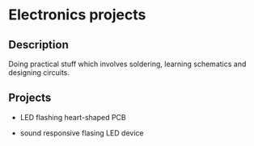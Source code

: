 # Electronics projects

## Description

Doing practical stuff which involves soldering, learning schematics and
designing circuits.

## Projects

* LED flashing heart-shaped PCB

* sound responsive flasing LED device
